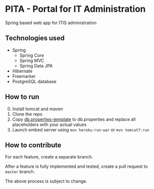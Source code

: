 # PITA - Portal for IT Administration

Spring based web app for ITIS administration

## Technologies used

- Spring
    - Spring Core
    - Spring MVC
    - Spring Data JPA
- Hibernate
- Freemarker
- PostgreSQL database

## How to run

0. Install tomcat and maven
1. Clone the repo
2. Copy [db.properties-template](src/main/resources/db.properties) to db.properties and replace all placeholders with your actual values
3. Launch embed server using `mvn heroku:run-war` or `mvn tomcat7:run`


## How to contribute

For each feature, create a separate branch.

After a feature is fully implemented and tested, 
create a pull request to `master` branch.

The above process is subject to change.